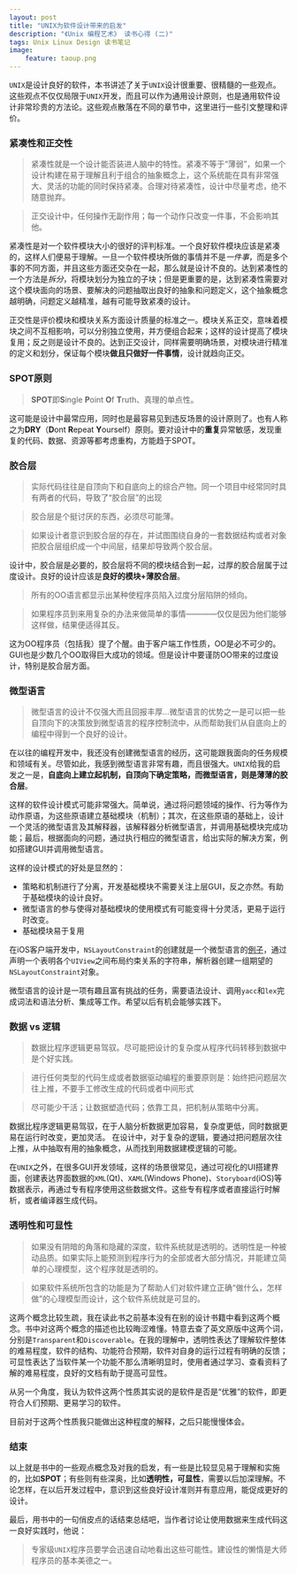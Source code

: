 ```yaml
---
layout: post
title: "UNIX为软件设计带来的启发"
description: "《Unix 编程艺术》 读书心得 (二)"
tags: Unix Linux Design 读书笔记
image:
    feature: taoup.png
---
```


`UNIX`是设计良好的软件，本书讲述了关于`UNIX`设计很重要、很精髓的一些观点。这些观点不仅仅局限于`UNIX`开发，而且可以作为通用设计原则，也是通用软件设计非常珍贵的方法论。这些观点散落在不同的章节中，这里进行一些引文整理和评价。


### 紧凑性和正交性

> 紧凑性就是一个设计能否装进人脑中的特性。紧凑不等于“薄弱”，如果一个设计构建在易于理解且利于组合的抽象概念上，这个系统能在具有非常强大、灵活的功能的同时保持紧凑。合理对待紧凑性，设计中尽量考虑，绝不随意抛弃。

> 正交设计中，任何操作无副作用；每一个动作只改变一件事，不会影响其他。

紧凑性是对一个软件模块大小的很好的评判标准。一个良好软件模块应该是紧凑的，这样人们便易于理解。一旦一个软件模块所做的事情并不是*一件事*，而是多个事的不同方面，并且这些方面还交杂在一起，那么就是设计不良的。达到紧凑性的一个方法是*拆分*，将模块划分为独立的子块；但是更重要的是，达到紧凑性需要对这个模块面向的场景、要解决的问题抽取出良好的抽象和问题定义，这个抽象概念越明确，问题定义越精准，越有可能导致紧凑的设计。

<!-- brief-remark -->

正交性是评价模块和模块关系方面设计质量的标准之一。模块关系正交，意味着模块之间不互相影响，可以分别独立使用，并方便组合起来；这样的设计提高了模块复用；反之则是设计不良的。达到正交设计，同样需要明确场景，对模块进行精准的定义和划分，保证每个模块**做且只做好一件事情**，设计就趋向正交。

### SPOT原则

> **SPOT**即**S**ingle **P**oint **O**f **T**ruth、真理的单点性。

这可能是设计中最常应用，同时也是最容易见到违反场景的设计原则了。也有人称之为**DRY**（**D**ont **R**epeat **Y**ourself）原则。要对设计中的**重复**异常敏感，发现重复的代码、数据、资源等都考虑重构，方能趋于SPOT。

### 胶合层

> 实际代码往往是自顶向下和自底向上的综合产物。同一个项目中经常同时具有两者的代码，导致了“胶合层”的出现

> 胶合层是个挺讨厌的东西，必须尽可能薄。

> 如果设计者意识到胶合层的存在，并试图围绕自身的一套数据结构或者对象把胶合层组织成一个中间层，结果却导致两个胶合层。

设计中，胶合层是必要的，胶合层将不同的模块结合到一起，过厚的胶合层属于过度设计。良好的设计应该是**良好的模块+薄胶合层**。

> 所有的OO语言都显示出某种使程序员陷入过度分层陷阱的倾向。

> 如果程序员到来用复杂的办法来做简单的事情————仅仅是因为他们能够这样做，结果便适得其反。

这为OO程序员（包括我）提了个醒。由于客户端工作性质，OO是必不可少的。GUI也是少数几个OO取得巨大成功的领域。但是设计中要谨防OO带来的过度设计，特别是胶合层方面。

### 微型语言 

> 微型语言的设计不仅强大而且回报丰厚...微型语言的优势之一是可以把一些自顶向下的决策放到微型语言的程序控制流中，从而帮助我们从自底向上的编程中得到一个良好的设计。

在以往的编程开发中，我还没有创建微型语言的经历，这可能跟我面向的任务规模和领域有关。尽管如此，我感到微型语言非常有趣，而且很强大。`UNIX`给我的启发之一是，**自底向上建立起机制，自顶向下确定策略，而微型语言，则是薄薄的胶合层**。

这样的软件设计模式可能非常强大。简单说，通过将问题领域的操作、行为等作为动作原语，为这些原语建立基础模块（机制）；其次，在这些原语的基础上，设计一个灵活的微型语言及其解释器，该解释器分析微型语言，并调用基础模块完成功能；最后，根据面向的问题，通过执行相应的微型语言，给出实际的解决方案，例如搭建GUI并调用微型语言。

这样的设计模式的好处是显然的：
    
* 策略和机制进行了分离，开发基础模块不需要关注上层GUI，反之亦然。有助于基础模块的设计良好。
* 微型语言的参与使得对基础模块的使用模式有可能变得十分灵活，更易于运行时改变。
* 基础模块易于复用

在iOS客户端开发中，`NSLayoutConstraint`的创建就是一个微型语言的[例子](https://developer.apple.com/library/ios/documentation/UserExperience/Conceptual/AutolayoutPG/ProgrammaticallyCreatingConstraints.html#//apple_ref/doc/uid/TP40010853-CH16-SW1)，通过声明一个表明各个`UIView`之间布局约束关系的字符串，解析器创建一组期望的`NSLayoutConstraint`对象。

微型语言的设计是一项有趣且富有挑战的任务，需要语法设计、调用`yacc`和`lex`完成词法和语法分析、集成等工作。希望以后有机会能够实践下。

### 数据 vs 逻辑

> 数据比程序逻辑更易驾驭。尽可能把设计的复杂度从程序代码转移到数据中是个好实践。

> 进行任何类型的代码生成或者数据驱动编程的重要原则是：始终把问题层次往上推，不要手工修改生成的代码或者中间形式

> 尽可能少干活；让数据塑造代码；依靠工具，把机制从策略中分离。

数据比程序逻辑更易驾驭，在于人脑分析数据更加容易，复杂度更低，同时数据更易在运行时改变，更加灵活。
在设计中，对于复杂的逻辑，要通过把问题层次往上推，从中抽取有用的抽象概念，从而找到用数据建模逻辑的可能。

在`UNIX`之外，在很多GUI开发领域，这样的场景很常见，通过可视化的UI搭建界面，创建表达界面数据的`XML`(Qt)、`XAML`(Windows Phone)、`Storyboard`(iOS)等数据表示，再通过专有程序使用这些数据文件。这些专有程序或者直接运行时解析，或者编译器生成代码。

### 透明性和可显性

> 如果没有阴暗的角落和隐藏的深度，软件系统就是透明的。透明性是一种被动品质。如果实际上能预测到程序行为的全部或者大部分情况，并能建立简单的心理模型，这个程序就是透明的。

> 如果软件系统所包含的功能是为了帮助人们对软件建立正确“做什么，怎样做”的心理模型而设计，这个软件系统就是可显的。

这两个概念比较生疏，我在读此书之前基本没有在别的设计书籍中看到这两个概念。书中对这两个概念的描述也比较晦涩难懂。特意去查了英文原版中这两个词，分别是`Transparent`和`Discoverable`。在我的理解中，透明性表达了理解软件整体的难易程度，软件的结构、功能符合预期，软件对自身的运行过程有明确的反馈；可显性表达了当软件某一个功能不那么清晰明显时，使用者通过学习、查看资料了解的难易程度，良好的文档有助于提高可显性。

从另一个角度，我认为软件这两个性质其实说的是软件是否是“优雅”的软件，即更符合人们预期、更易学习的软件。

目前对于这两个性质我只能做出这种程度的解释，之后只能慢慢体会。

### 结束

以上就是书中的一些观点概念及对我的启发，有一些是比较显见易于理解和实施的，比如**SPOT**；有些则有些深奥，比如**透明性，可显性**，需要以后加深理解。不论怎样，在以后开发过程中，意识到这些良好设计准则并有意应用，能促成更好的设计。

最后，用书中的一句俏皮点的话结束总结吧，当作者讨论让使用数据来生成代码这一良好实践时，他说：

> 专家级`UNIX`程序员要学会迅速自动地看出这些可能性。建设性的懒惰是大师程序员的基本美德之一。



